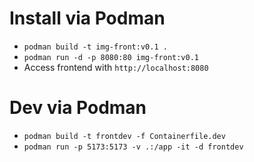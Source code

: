 # Install via Podman
- `podman build -t img-front:v0.1 .` 
- `podman run -d -p 8080:80 img-front:v0.1`
- Access frontend with `http://localhost:8080`

# Dev via Podman
- `podman build -t frontdev -f Containerfile.dev`
- `podman run -p 5173:5173 -v .:/app -it -d frontdev`